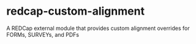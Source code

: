 # redcap-custom-alignment
A REDCap external module that provides custom alignment overrides for FORMs, SURVEYs, and PDFs
